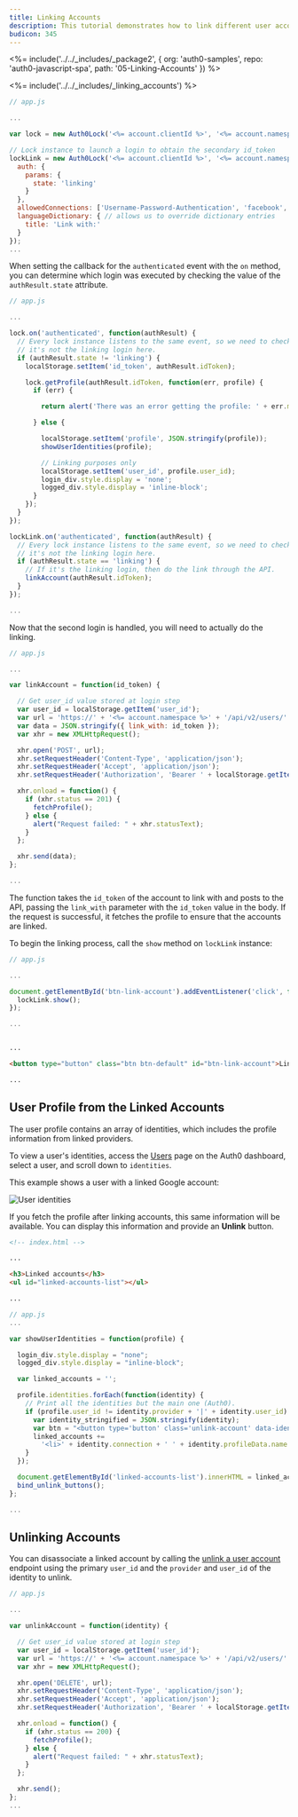```yaml
---
title: Linking Accounts
description: This tutorial demonstrates how to link different user accounts in your web app
budicon: 345
---
```


<%= include('../../_includes/_package2', {
  org: 'auth0-samples',
  repo: 'auth0-javascript-spa',
  path: '05-Linking-Accounts'
}) %>

<%= include('../../_includes/_linking_accounts') %>


```js
// app.js

...

var lock = new Auth0Lock('<%= account.clientId %>', '<%= account.namespace %>');

// Lock instance to launch a login to obtain the secondary id_token
lockLink = new Auth0Lock('<%= account.clientId %>', '<%= account.namespace %>', {
  auth: {
    params: {
      state: 'linking'
    }
  },
  allowedConnections: ['Username-Password-Authentication', 'facebook', 'google-oauth2'],
  languageDictionary: { // allows us to override dictionary entries
    title: 'Link with:'
  }
});
...
```

When setting the callback for the `authenticated` event with the `on` method, you can determine which login was executed by checking the value of the `authResult.state` attribute.

```js
// app.js

...

lock.on('authenticated', function(authResult) {
  // Every lock instance listens to the same event, so we need to check if
  // it's not the linking login here.
  if (authResult.state != 'linking') {
    localStorage.setItem('id_token', authResult.idToken);

    lock.getProfile(authResult.idToken, function(err, profile) {
      if (err) {

        return alert('There was an error getting the profile: ' + err.message);

      } else {

        localStorage.setItem('profile', JSON.stringify(profile));
        showUserIdentities(profile);

        // Linking purposes only
        localStorage.setItem('user_id', profile.user_id);
        login_div.style.display = 'none';
        logged_div.style.display = 'inline-block';
      }
    });
  }
});

lockLink.on('authenticated', function(authResult) {
  // Every lock instance listens to the same event, so we need to check if
  // it's not the linking login here.
  if (authResult.state == 'linking') {
    // If it's the linking login, then do the link through the API.
    linkAccount(authResult.idToken);
  }
});

...
```

Now that the second login is handled, you will need to actually do the linking.

```js
// app.js

...

var linkAccount = function(id_token) {

  // Get user_id value stored at login step
  var user_id = localStorage.getItem('user_id');
  var url = 'https://' + '<%= account.namespace %>' + '/api/v2/users/' + user_id + '/identities';
  var data = JSON.stringify({ link_with: id_token });
  var xhr = new XMLHttpRequest();

  xhr.open('POST', url);
  xhr.setRequestHeader('Content-Type', 'application/json');
  xhr.setRequestHeader('Accept', 'application/json');
  xhr.setRequestHeader('Authorization', 'Bearer ' + localStorage.getItem('id_token'));

  xhr.onload = function() {
    if (xhr.status == 201) {
      fetchProfile();
    } else {
      alert("Request failed: " + xhr.statusText);
    }
  };

  xhr.send(data);
};

...
```

The function takes the `id_token` of the account to link with and posts to the API, passing the `link_with` parameter with the `id_token` value in the body. If the request is successful, it fetches the profile to ensure that the accounts are linked.

To begin the linking process, call the `show` method on `lockLink` instance:

```js
// app.js

...

document.getElementById('btn-link-account').addEventListener('click', function() {
  lockLink.show();
});

...
```

```html

...

<button type="button" class="btn btn-default" id="btn-link-account">Link Account</button>

...
```

## User Profile from the Linked Accounts

The user profile contains an array of identities, which includes the profile information from linked providers.

To view a user's identities, access the [Users](${manage_url}/#/users) page on the Auth0 dashboard, select a user, and scroll down to `identities`.

This example shows a user with a linked Google account:

![User identities](/media/articles/users/user-identities-linked.png)

If you fetch the profile after linking accounts, this same information will be available. You can display this information and provide an **Unlink** button.

```html
<!-- index.html -->

...

<h3>Linked accounts</h3>
<ul id="linked-accounts-list"></ul>

...
```

```js
// app.js
...

var showUserIdentities = function(profile) {

  login_div.style.display = "none";
  logged_div.style.display = "inline-block";

  var linked_accounts = '';

  profile.identities.forEach(function(identity) {
    // Print all the identities but the main one (Auth0).
    if (profile.user_id != identity.provider + '|' + identity.user_id) {
      var identity_stringified = JSON.stringify(identity);
      var btn = "<button type='button' class='unlink-account' data-identity='" + identity_stringified + "'>Unlink</button>";
      linked_accounts +=
        '<li>' + identity.connection + ' ' + identity.profileData.name + ' ' + btn + '</li>';
    }
  });

  document.getElementById('linked-accounts-list').innerHTML = linked_accounts;
  bind_unlink_buttons();
};

...
```

## Unlinking Accounts

You can disassociate a linked account by calling the [unlink a user account](/api/management/v2#!/Users/delete_provider_by_user_id) endpoint using the primary `user_id` and the `provider` and `user_id` of the identity to unlink.

```js
// app.js

...

var unlinkAccount = function(identity) {

  // Get user_id value stored at login step
  var user_id = localStorage.getItem('user_id');
  var url = 'https://' + '<%= account.namespace %>' + '/api/v2/users/' + user_id + '/identities/' + identity.provider + '/' + identity.user_id;
  var xhr = new XMLHttpRequest();

  xhr.open('DELETE', url);
  xhr.setRequestHeader('Content-Type', 'application/json');
  xhr.setRequestHeader('Accept', 'application/json');
  xhr.setRequestHeader('Authorization', 'Bearer ' + localStorage.getItem('id_token'));

  xhr.onload = function() {
    if (xhr.status == 200) {
      fetchProfile();
    } else {
      alert("Request failed: " + xhr.statusText);
    }
  };

  xhr.send();
};
...
```
